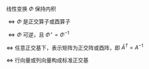 线性变换 $\Phi$ 保持内积    
    
 $\iff\Phi$ 是正交算子或酉算子    
    
 $\iff\Phi$ 可逆，且 $\Phi^\star=\Phi^{-1}$     
    
 $\iff$ 任意正交基下，表示矩阵为正交阵或酉阵，即 $\bar{A}^T=A^{-1}$     
    
 $\iff$ 行向量或列向量构成标准正交基    
